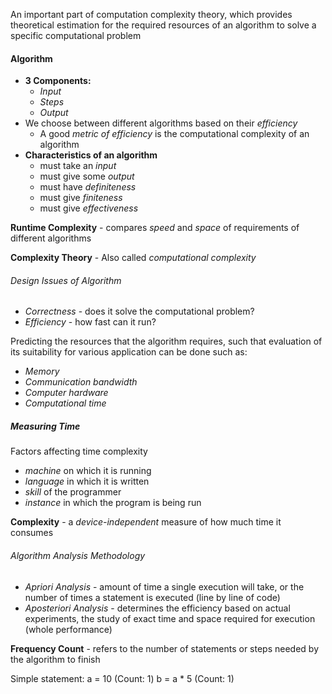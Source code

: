 An important part of computation complexity theory, which provides theoretical estimation for the required resources of an algorithm to solve a specific computational problem

#### Algorithm
- **3 Components:**
	- *Input*
	- *Steps*
	- *Output*
- We choose between different algorithms based on their *efficiency*
	- A good *metric of efficiency* is the computational complexity of an algorithm
- **Characteristics of an algorithm**
	- must take an *input*
	- must give some *output*
	- must have *definiteness*
	- must give *finiteness*
	- must give *effectiveness*

**Runtime Complexity** - compares *speed* and *space* of requirements of different algorithms

**Complexity Theory** - Also called *computational complexity*

###### Design Issues of Algorithm
- *Correctness* - does it solve the computational problem?
- *Efficiency* - how fast can it run?

Predicting the resources that the algorithm requires, such that evaluation of its suitability for various application can be done such as:
- *Memory*
- *Communication bandwidth*
- *Computer hardware*
- *Computational time*

##### Measuring Time
Factors affecting time complexity
- *machine* on which it is running
- *language* in which it is written
- *skill* of the programmer
- *instance* in which the program is being run

**Complexity** - a *device-independent* measure of how much time it consumes
###### Algorithm Analysis Methodology
- *Apriori Analysis* - amount of time a single execution will take, or the number of times a statement is executed (line by line of code)
- *Aposteriori Analysis* - determines the efficiency based on actual experiments, the study of exact time and space required for execution (whole performance)

**Frequency Count** - refers to the number of statements or steps needed by the algorithm to finish

Simple statement: 
	a = 10 (Count: 1)
	b = a * 5 (Count: 1)